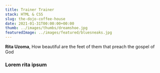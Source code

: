 ```yaml
---
title: Trainer Trainer
stack: HTML & CSS
slug: the-dojo-coffee-house
date: 2021-01-31T00:00:00+00:00
thumb: ../images/thumbs/dreamshoe.jpg
featuredImage: ../images/featured/bluesneaks.jpg
---
```


**Rita Uzoma**, How beautiful are the feet of them that preach the gospel of God

### Lorem rita ipsum
